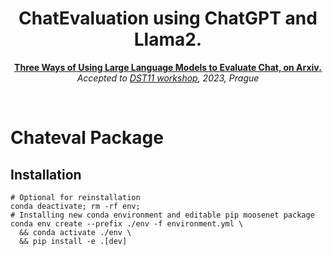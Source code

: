<h1 align="center">ChatEvaluation using ChatGPT and Llama2.</h1>

<p align="center">
<a href="https://arxiv.org/abs/2308.06502"><b>Three Ways of Using Large Language Models to Evaluate Chat, on Arxiv.
</b></a><br>
<i>Accepted to <a href="https://dstc11.dstc.community/workshop/accepted-papers">DST11 workshop</a>, 2023, Prague</i></br>
<!-- <a href="Poster"><b>Poster</b></a><br>-->
</p>

<p>&nbsp;</p>

# Chateval Package

## Installation
```
# Optional for reinstallation
conda deactivate; rm -rf env; 
# Installing new conda environment and editable pip moosenet package
conda env create --prefix ./env -f environment.yml \
  && conda activate ./env \
  && pip install -e .[dev] 
```

<!-- link the prompts, says prompts with examples works best link the llama2 syntax-->

